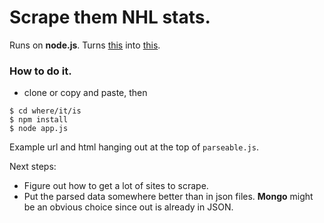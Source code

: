 # Scrape them NHL stats. 
Runs on __node.js__.  Turns [this](./localStore/test-input.html) into [this](./localStore/output-test.json). 


### How to do it. 
- clone or copy and paste, then
```shell
$ cd where/it/is
$ npm install
$ node app.js
```

Example url and html hanging out at the top of `parseable.js`. 

Next steps:
- Figure out how to get a lot of sites to scrape. 
- Put the parsed data somewhere better than in json files. __Mongo__ might be an obvious choice since out is already in JSON. 